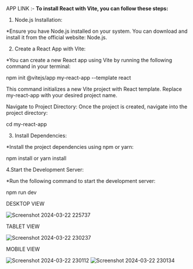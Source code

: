 
APP LINK :- 
**To install React with Vite, you can follow these steps:**

1. Node.js Installation:

*Ensure you have Node.js installed on your system. You can download and install it from the official website: Node.js.

2. Create a React App with Vite:

*You can create a new React app using Vite by running the following command in your terminal:

npm init @vitejs/app my-react-app --template react

This command initializes a new Vite project with React template. Replace my-react-app with your desired project name.

Navigate to Project Directory: Once the project is created, navigate into the project directory:

  cd my-react-app
  
3. Install Dependencies:

 *Install the project dependencies using npm or yarn:
 
  npm install
  or
  yarn install

4.Start the Development Server: 

*Run the following command to start the development server:

  npm run dev


DESKTOP VIEW

![Screenshot 2024-03-22 225737](https://github.com/mohan181102/Lizmotors-Assignment/assets/146098590/dd00a90b-f1b3-4e33-9aea-52546a408010)

TABLET VIEW

![Screenshot 2024-03-22 230237](https://github.com/mohan181102/Lizmotors-Assignment/assets/146098590/6a1462ee-6980-4a31-9538-d59bde8ba6b5)

MOBILE VIEW

![Screenshot 2024-03-22 230112](https://github.com/mohan181102/Lizmotors-Assignment/assets/146098590/12dc7f60-c723-4ca4-82cb-824310aaf5c2)
![Screenshot 2024-03-22 230134](https://github.com/mohan181102/Lizmotors-Assignment/assets/146098590/b74dd276-ef07-4de1-a3ec-e31f7b0216cf)
